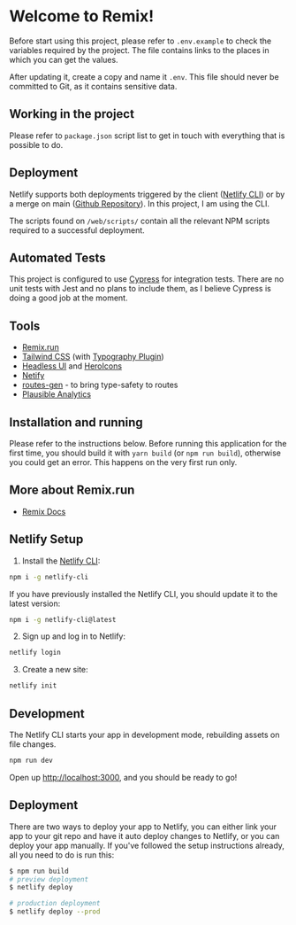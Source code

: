 # Welcome to Remix!

Before start using this project, please refer to `.env.example` to check the variables required by the project. The file contains links to the places in which you can get the values.

After updating it, create a copy and name it `.env`. This file should never be committed to Git, as it contains sensitive data.

## Working in the project

Please refer to `package.json` script list to get in touch with everything that is possible to do.

## Deployment

Netlify supports both deployments triggered by the client ([Netlify CLI](https://docs.netlify.com/cli/get-started/)) or by a merge on main ([Github Repository](https://www.netlify.com/blog/2016/09/29/a-step-by-step-guide-deploying-on-netlify/)). In this project, I am using the CLI.

The scripts found on `/web/scripts/` contain all the relevant NPM scripts required to a successful deployment.

## Automated Tests

This project is configured to use [Cypress](https://cypress.io) for integration tests. There are no unit tests with Jest and no plans to include them, as I believe Cypress is doing a good job at the moment.

## Tools

- [Remix.run](https://Remix.run)
- [Tailwind CSS](https://tailwindcss.com) (with [Typography Plugin](https://tailwindcss.com/docs/typography-plugin))
- [Headless UI](https://headlessui.dev/) and [HeroIcons](https://heroicons.com/)
- [Netify](https://netlify.com)
- [routes-gen](https://www.npmjs.com/package/routes-gen) - to bring type-safety to routes
- [Plausible Analytics](https://plausible.io/)

## Installation and running

Please refer to the instructions below. Before running this application for the first time, you should build it with `yarn build` (or `npm run build`), otherwise you could get an error. This happens on the very first run only.

## More about Remix.run

- [Remix Docs](https://remix.run/docs)

## Netlify Setup

1. Install the [Netlify CLI](https://www.netlify.com/products/dev/):

```sh
npm i -g netlify-cli
```

If you have previously installed the Netlify CLI, you should update it to the latest version:

```sh
npm i -g netlify-cli@latest
```

2. Sign up and log in to Netlify:

```sh
netlify login
```

3. Create a new site:

```sh
netlify init
```

## Development

The Netlify CLI starts your app in development mode, rebuilding assets on file changes.

```sh
npm run dev
```

Open up [http://localhost:3000](http://localhost:3000), and you should be ready to go!

## Deployment

There are two ways to deploy your app to Netlify, you can either link your app to your git repo and have it auto deploy changes to Netlify, or you can deploy your app manually. If you've followed the setup instructions already, all you need to do is run this:

```sh
$ npm run build
# preview deployment
$ netlify deploy

# production deployment
$ netlify deploy --prod
```

